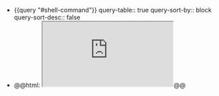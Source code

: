 - {{query "#shell-command"}}
  query-table:: true
  query-sort-by:: block
  query-sort-desc:: false
- @@html: <iframe src="https://www.xmind.app/embed/WwtB/" class="browser-tab invert" allowfullscreen="true"></iframe>@@